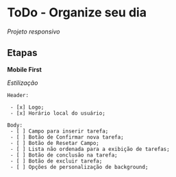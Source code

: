 # ToDo - Organize seu dia

*Projeto responsivo*

## Etapas

**Mobile First**

  *Estilização*

    Header:

     - [x] Logo;
     - [x] Horário local do usuário;

    Body:
     - [ ] Campo para inserir tarefa;
     - [ ] Botão de Confirmar nova tarefa;
     - [ ] Botão de Resetar Campo;
     - [ ] Lista não ordenada para a exibição de tarefas;
     - [ ] Botão de conclusão na tarefa;
     - [ ] Botão de excluir tarefa;
     - [ ] Opções de personalização de background;

 

